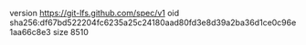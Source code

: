 version https://git-lfs.github.com/spec/v1
oid sha256:df67bd522204fc6235a25c24180aad80fd3e8d39a2ba36d1ce0c96e1aa66c8e3
size 8510
